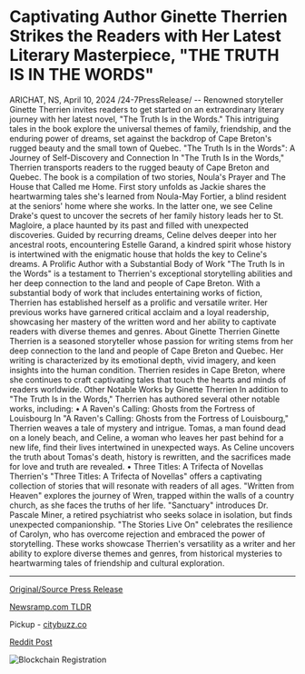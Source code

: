 # Captivating Author Ginette Therrien Strikes the Readers with Her Latest Literary Masterpiece, "THE TRUTH IS IN THE WORDS"

ARICHAT, NS, April 10, 2024 /24-7PressRelease/ -- Renowned storyteller Ginette Therrien invites readers to get started on an extraordinary literary journey with her latest novel, "The Truth Is in the Words." This intriguing tales in the book explore the universal themes of family, friendship, and the enduring power of dreams, set against the backdrop of Cape Breton's rugged beauty and the small town of Quebec.  "The Truth Is in the Words": A Journey of Self-Discovery and Connection In "The Truth Is in the Words," Therrien transports readers to the rugged beauty of Cape Breton and Quebec. The book is a compilation of two stories, Noula's Prayer and The House that Called me Home. First story unfolds as Jackie shares the heartwarming tales she's learned from Noula-May Fortier, a blind resident at the seniors' home where she works. In the latter one, we see Celine Drake's quest to uncover the secrets of her family history leads her to St. Magloire, a place haunted by its past and filled with unexpected discoveries. Guided by recurring dreams, Celine delves deeper into her ancestral roots, encountering Estelle Garand, a kindred spirit whose history is intertwined with the enigmatic house that holds the key to Celine's dreams.  A Prolific Author with a Substantial Body of Work "The Truth Is in the Words" is a testament to Therrien's exceptional storytelling abilities and her deep connection to the land and people of Cape Breton. With a substantial body of work that includes entertaining works of fiction, Therrien has established herself as a prolific and versatile writer. Her previous works have garnered critical acclaim and a loyal readership, showcasing her mastery of the written word and her ability to captivate readers with diverse themes and genres.  About Ginette Therrien Ginette Therrien is a seasoned storyteller whose passion for writing stems from her deep connection to the land and people of Cape Breton and Quebec. Her writing is characterized by its emotional depth, vivid imagery, and keen insights into the human condition. Therrien resides in Cape Breton, where she continues to craft captivating tales that touch the hearts and minds of readers worldwide.   Other Notable Works by Ginette Therrien  In addition to "The Truth Is in the Words," Therrien has authored several other notable works, including: •	A Raven's Calling: Ghosts from the Fortress of Louisbourg In "A Raven's Calling: Ghosts from the Fortress of Louisbourg," Therrien weaves a tale of mystery and intrigue. Tomas, a man found dead on a lonely beach, and Celine, a woman who leaves her past behind for a new life, find their lives intertwined in unexpected ways. As Celine uncovers the truth about Tomas's death, history is rewritten, and the sacrifices made for love and truth are revealed. •	Three Titles: A Trifecta of Novellas Therrien's "Three Titles: A Trifecta of Novellas" offers a captivating collection of stories that will resonate with readers of all ages. "Written from Heaven" explores the journey of Wren, trapped within the walls of a country church, as she faces the truths of her life. "Sanctuary" introduces Dr. Pascale Miner, a retired psychiatrist who seeks solace in isolation, but finds unexpected companionship. "The Stories Live On" celebrates the resilience of Carolyn, who has overcome rejection and embraced the power of storytelling.  These works showcase Therrien's versatility as a writer and her ability to explore diverse themes and genres, from historical mysteries to heartwarming tales of friendship and cultural exploration. 

---

[Original/Source Press Release](https://www.24-7pressrelease.com/press-release/509936/captivating-author-ginette-therrien-strikes-the-readers-with-her-latest-literary-masterpiece-the-truth-is-in-the-words)
                    

[Newsramp.com TLDR](https://newsramp.com/curated-news/renowned-storyteller-ginette-therrien-releases-the-truth-is-in-the-words/2e7eacec7750dbfdc1a90ceb17c5d865) 


Pickup - [citybuzz.co](https://citybuzz.co/2024/04/10/renowned-storyteller-ginette-therrien-releases-the-truth-is-in-the-words-a-journey-of-self-discovery-and-connection)
 



[Reddit Post](https://www.reddit.com/r/BookNews/comments/1c0fmb1/renowned_storyteller_ginette_therrien_releases/) 



![Blockchain Registration](https://cdn.newsramp.app/24-7PressRelease/qrcode/244/10/camc3GCt.webp)